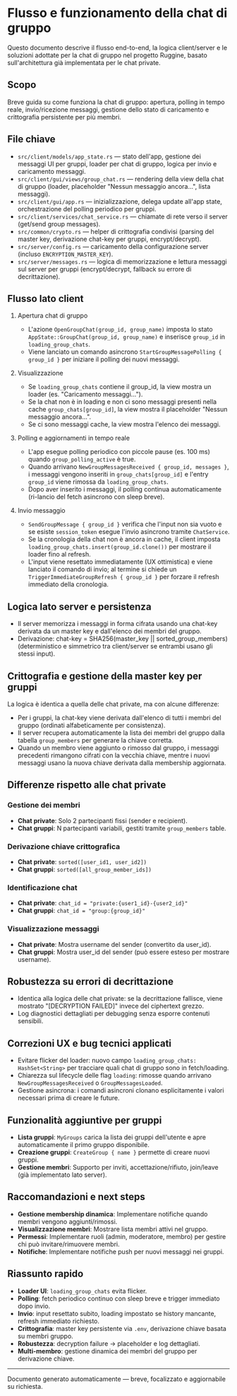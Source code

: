 # Flusso e funzionamento della chat di gruppo

Questo documento descrive il flusso end-to-end, la logica client/server e le soluzioni adottate per la chat di gruppo nel progetto Ruggine, basato sull'architettura già implementata per le chat private.

## Scopo
Breve guida su come funziona la chat di gruppo: apertura, polling in tempo reale, invio/ricezione messaggi, gestione dello stato di caricamento e crittografia persistente per più membri.

## File chiave
- `src/client/models/app_state.rs` — stato dell'app, gestione dei messaggi UI per gruppi, loader per chat di gruppo, logica per invio e caricamento messaggi.
- `src/client/gui/views/group_chat.rs` — rendering della view della chat di gruppo (loader, placeholder "Nessun messaggio ancora...", lista messaggi).
- `src/client/gui/app.rs` — inizializzazione, delega update all'app state, orchestrazione del polling periodico per gruppi.
- `src/client/services/chat_service.rs` — chiamate di rete verso il server (get/send group messages).
- `src/common/crypto.rs` — helper di crittografia condivisi (parsing del master key, derivazione chat-key per gruppi, encrypt/decrypt).
- `src/server/config.rs` — caricamento della configurazione server (incluso `ENCRYPTION_MASTER_KEY`).
- `src/server/messages.rs` — logica di memorizzazione e lettura messaggi sul server per gruppi (encrypt/decrypt, fallback su errore di decrittazione).

## Flusso lato client
1. Apertura chat di gruppo
   - L'azione `OpenGroupChat(group_id, group_name)` imposta lo stato `AppState::GroupChat(group_id, group_name)` e inserisce `group_id` in `loading_group_chats`.
   - Viene lanciato un comando asincrono `StartGroupMessagePolling { group_id }` per iniziare il polling dei nuovi messaggi.

2. Visualizzazione
   - Se `loading_group_chats` contiene il group_id, la view mostra un loader (es. "Caricamento messaggi...").
   - Se la chat non è in loading e non ci sono messaggi presenti nella cache `group_chats[group_id]`, la view mostra il placeholder "Nessun messaggio ancora...".
   - Se ci sono messaggi cache, la view mostra l'elenco dei messaggi.

3. Polling e aggiornamenti in tempo reale
   - L'app esegue polling periodico con piccole pause (es. 100 ms) quando `group_polling_active` è true.
   - Quando arrivano `NewGroupMessagesReceived { group_id, messages }`, i messaggi vengono inseriti in `group_chats[group_id]` e l'entry `group_id` viene rimossa da `loading_group_chats`.
   - Dopo aver inserito i messaggi, il polling continua automaticamente (ri-lancio del fetch asincrono con sleep breve).

4. Invio messaggio
   - `SendGroupMessage { group_id }` verifica che l'input non sia vuoto e se esiste `session_token` esegue l'invio asincrono tramite `ChatService`.
   - Se la cronologia della chat non è ancora in cache, il client imposta `loading_group_chats.insert(group_id.clone())` per mostrare il loader fino al refresh.
   - L'input viene resettato immediatamente (UX ottimistica) e viene lanciato il comando di invio; al termine si chiede un `TriggerImmediateGroupRefresh { group_id }` per forzare il refresh immediato della cronologia.

## Logica lato server e persistenza
- Il server memorizza i messaggi in forma cifrata usando una chat-key derivata da un master key e dall'elenco dei membri del gruppo.
- Derivazione: chat-key = SHA256(master_key || sorted_group_members) (deterministico e simmetrico tra client/server se entrambi usano gli stessi input).

## Crittografia e gestione della master key per gruppi
La logica è identica a quella delle chat private, ma con alcune differenze:
- Per i gruppi, la chat-key viene derivata dall'elenco di tutti i membri del gruppo (ordinati alfabeticamente per consistenza).
- Il server recupera automaticamente la lista dei membri del gruppo dalla tabella `group_members` per generare la chiave corretta.
- Quando un membro viene aggiunto o rimosso dal gruppo, i messaggi precedenti rimangono cifrati con la vecchia chiave, mentre i nuovi messaggi usano la nuova chiave derivata dalla membership aggiornata.

## Differenze rispetto alle chat private

### Gestione dei membri
- **Chat private**: Solo 2 partecipanti fissi (sender e recipient).
- **Chat gruppi**: N partecipanti variabili, gestiti tramite `group_members` table.

### Derivazione chiave crittografica
- **Chat private**: `sorted([user_id1, user_id2])`
- **Chat gruppi**: `sorted([all_group_member_ids])`

### Identificazione chat
- **Chat private**: `chat_id = "private:{user1_id}-{user2_id}"`
- **Chat gruppi**: `chat_id = "group:{group_id}"`

### Visualizzazione messaggi
- **Chat private**: Mostra username del sender (convertito da user_id).
- **Chat gruppi**: Mostra user_id del sender (può essere esteso per mostrare username).

## Robustezza su errori di decrittazione
- Identica alla logica delle chat private: se la decrittazione fallisce, viene mostrato "[DECRYPTION FAILED]" invece del ciphertext grezzo.
- Log diagnostici dettagliati per debugging senza esporre contenuti sensibili.

## Correzioni UX e bug tecnici applicati
- Evitare flicker del loader: nuovo campo `loading_group_chats: HashSet<String>` per tracciare quali chat di gruppo sono in fetch/loading.
- Chiarezza sul lifecycle delle flag `loading`: rimosse quando arrivano `NewGroupMessagesReceived` o `GroupMessagesLoaded`.
- Gestione asincrona: i comandi asincroni clonano esplicitamente i valori necessari prima di creare le future.

## Funzionalità aggiuntive per gruppi
- **Lista gruppi**: `MyGroups` carica la lista dei gruppi dell'utente e apre automaticamente il primo gruppo disponibile.
- **Creazione gruppi**: `CreateGroup { name }` permette di creare nuovi gruppi.
- **Gestione membri**: Supporto per inviti, accettazione/rifiuto, join/leave (già implementato lato server).

## Raccomandazioni e next steps
- **Gestione membership dinamica**: Implementare notifiche quando membri vengono aggiunti/rimossi.
- **Visualizzazione membri**: Mostrare lista membri attivi nel gruppo.
- **Permessi**: Implementare ruoli (admin, moderatore, membro) per gestire chi può invitare/rimuovere membri.
- **Notifiche**: Implementare notifiche push per nuovi messaggi nei gruppi.

## Riassunto rapido
- **Loader UI**: `loading_group_chats` evita flicker.
- **Polling**: fetch periodico continuo con sleep breve e trigger immediato dopo invio.
- **Invio**: input resettato subito, loading impostato se history mancante, refresh immediato richiesto.
- **Crittografia**: master key persistente via `.env`, derivazione chiave basata su membri gruppo.
- **Robustezza**: decryption failure -> placeholder e log dettagliati.
- **Multi-membro**: gestione dinamica dei membri del gruppo per derivazione chiave.

---
Documento generato automaticamente — breve, focalizzato e aggiornabile su richiesta.